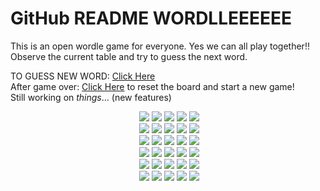 # GitHub README WORDLLEEEEEE

This is an open wordle game for everyone. Yes we can all play together!!
Observe the current table and try to guess the next word.<br>

TO GUESS NEW WORD: [Click Here](https://github.com/pratyushgguptaa/pratyushgguptaa/issues/new?body=Just+enter+a+5+letter+word+in+the+title+after+%22Guess+%22+and+click+%22Submit+new+issue%22.+You+don%27t+need+to+do+anything+else+%3AD&title=WORDLE%3A+GUESS+) 
<br>
After game over: [Click Here](https://github.com/pratyushgguptaa/pratyushgguptaa/issues/new?title=WORDLE%3A+START+NEW+GAME&body=Dont+change+the+title.+If+the+game+is+over+new+game+will+be+loaded) to reset the board and start a new game!
<br>
Still working on *things*... (new features)

<!-- BOARD START --><div align="center">&nbsp;<img src="https://via.placeholder.com/100/3a3a3c/f?text=S">&nbsp;<img src="https://via.placeholder.com/100/3a3a3c/f?text=P">&nbsp;<img src="https://via.placeholder.com/100/b59f3b/f?text=O">&nbsp;<img src="https://via.placeholder.com/100/b59f3b/f?text=R">&nbsp;<img src="https://via.placeholder.com/100/3a3a3c/f?text=T"><br>&nbsp;<img src="https://via.placeholder.com/100/b59f3b/f?text=A">&nbsp;<img src="https://via.placeholder.com/100/3a3a3c/f?text=D">&nbsp;<img src="https://via.placeholder.com/100/3a3a3c/f?text=I">&nbsp;<img src="https://via.placeholder.com/100/3a3a3c/f?text=E">&nbsp;<img src="https://via.placeholder.com/100/3a3a3c/f?text=U"><br>&nbsp;<img src="https://via.placeholder.com/100/b59f3b/f?text=R">&nbsp;<img src="https://via.placeholder.com/100/538d4e/f?text=O">&nbsp;<img src="https://via.placeholder.com/100/b59f3b/f?text=A">&nbsp;<img src="https://via.placeholder.com/100/3a3a3c/f?text=C">&nbsp;<img src="https://via.placeholder.com/100/3a3a3c/f?text=H"><br>&nbsp;<img src="https://via.placeholder.com/100/3a3a3c/f?text=H">&nbsp;<img src="https://via.placeholder.com/100/3a3a3c/f?text=E">&nbsp;<img src="https://via.placeholder.com/100/3a3a3c/f?text=L">&nbsp;<img src="https://via.placeholder.com/100/3a3a3c/f?text=L">&nbsp;<img src="https://via.placeholder.com/100/b59f3b/f?text=O"><br>&nbsp;<img src="https://via.placeholder.com/100/121213/f?text=+">&nbsp;<img src="https://via.placeholder.com/100/121213/f?text=+">&nbsp;<img src="https://via.placeholder.com/100/121213/f?text=+">&nbsp;<img src="https://via.placeholder.com/100/121213/f?text=+">&nbsp;<img src="https://via.placeholder.com/100/121213/f?text=+"><br>&nbsp;<img src="https://via.placeholder.com/100/121213/f?text=+">&nbsp;<img src="https://via.placeholder.com/100/121213/f?text=+">&nbsp;<img src="https://via.placeholder.com/100/121213/f?text=+">&nbsp;<img src="https://via.placeholder.com/100/121213/f?text=+">&nbsp;<img src="https://via.placeholder.com/100/121213/f?text=+"><br></div>
<!-- BOARD END -->
